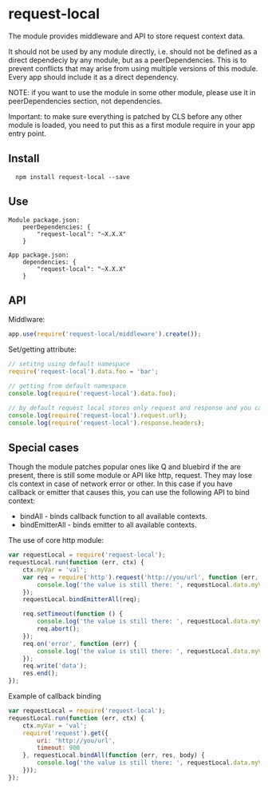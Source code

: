 request-local
=====
The module provides middleware and API to store request context data.

It should not be used by any module directly, i.e. should not be defined as a direct dependeciy by any module, but as a peerDependencies. This is to prevent conflicts that may arise from using multiple versions of this module.
Every app should include it as a direct dependency.

NOTE: if you want to use the module in some other module, please use it in peerDependencies section, not dependencies.

Important: to make sure everything is patched by CLS before any other module is loaded, you need to put this as a first module require in your app entry point.

## Install

```
  npm install request-local --save
```
## Use
```
Module package.json:
    peerDependencies: {
    	"request-local": "~X.X.X"
	}

App package.json:
    dependencies: {
    	"request-local": "~X.X.X"
	}
```

## API

Middlware:
```javascript
app.use(require('request-local/middleware').create());
```

Set/getting attribute:
```javascript
// setitng using default namespace
require('request-local').data.foo = 'bar';

// getting from default namespace
console.log(require('request-local').data.foo);

// by default request local stores only request and response and you can access it this way
console.log(require('request-local').request.url);
console.log(require('request-local').response.headers);
```

## Special cases
Though the module patches popular ones like Q and bluebird if the are present, there is still some module or API like http, request. They may lose cls context in case of network error or other. In this case if you have callback or emitter that causes this, you can use the following API to bind context:

* bindAll - binds callback function to all available contexts.
* bindEmitterAll - binds emitter to all available contexts.

The use of core http module:
```javascript
var requestLocal = require('request-local');
requestLocal.run(function (err, ctx) {
	ctx.myVar = 'val';
	var req = require('http').request('http://you/url', function (err, res) {
		console.log('the value is still there: ', requestLocal.data.myVar);
	});
	requestLocal.bindEmitterAll(req);

	req.setTimeout(function () {
		console.log('the value is still there: ', requestLocal.data.myVar);
		req.abort();
	});
	req.on('error', function (err) {
		console.log('the value is still there: ', requestLocal.data.myVar);
	});
	req.write('data');
	res.end();
});
```

Example of callback binding
```javascript
var requestLocal = require('request-local');
requestLocal.run(function (err, ctx) {
	ctx.myVar = 'val';
	require('request').get({
		uri: 'http://you/url',
		timeout: 900
	}, requestLocal.bindAll(function (err, res, body) {
		console.log('the value is still there: ', requestLocal.data.myVar);
	}));
});
```
